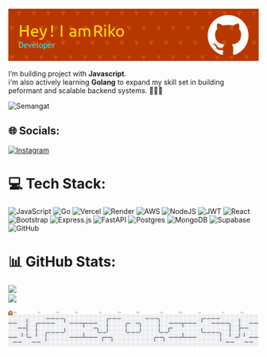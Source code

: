 
![riko](img/github-header-image%20(3).png)


<!-- I’m building project with **Javascript**.
i'm also actively learning **Golang** to expand my skill set in building peformant and scalable backend systems. 🤩🤩🤩 -->

<!-- ![Semangat](https://media0.giphy.com/media/v1.Y2lkPTc5MGI3NjExM3VsbWh6aDh1Y3VyeTF2OWxvbGNhenpvcmJvb3R1Z3dtcTZ5bzM4MyZlcD12MV9pbnRlcm5hbF9naWZfYnlfaWQmY3Q9Zw/l378eDFEyJjB8Xmqk/giphy.gif) -->

I’m building project with **Javascript**.<br>i'm also actively learning **Golang** to expand my skill set in building peformant and scalable backend systems. 🤩🤩🤩

![Semangat](https://media0.giphy.com/media/v1.Y2lkPTc5MGI3NjExM3VsbWh6aDh1Y3VyeTF2OWxvbGNhenpvcmJvb3R1Z3dtcTZ5bzM4MyZlcD12MV9pbnRlcm5hbF9naWZfYnlfaWQmY3Q9Zw/l378eDFEyJjB8Xmqk/giphy.gif)


## 🌐 Socials:
[![Instagram](https://img.shields.io/badge/Instagram-%23E4405F.svg?logo=Instagram&logoColor=white)](https://instagram.com/riko_fartanio) 

# 💻 Tech Stack:
![JavaScript](https://img.shields.io/badge/javascript-%23323330.svg?style=for-the-badge&logo=javascript&logoColor=%23F7DF1E) ![Go](https://img.shields.io/badge/go-%2300ADD8.svg?style=for-the-badge&logo=go&logoColor=white) ![Vercel](https://img.shields.io/badge/vercel-%23000000.svg?style=for-the-badge&logo=vercel&logoColor=white) ![Render](https://img.shields.io/badge/Render-%46E3B7.svg?style=for-the-badge&logo=render&logoColor=white) ![AWS](https://img.shields.io/badge/AWS-%23FF9900.svg?style=for-the-badge&logo=amazon-aws&logoColor=white) ![NodeJS](https://img.shields.io/badge/node.js-6DA55F?style=for-the-badge&logo=node.js&logoColor=white) ![JWT](https://img.shields.io/badge/JWT-black?style=for-the-badge&logo=JSON%20web%20tokens) ![React](https://img.shields.io/badge/react-%2320232a.svg?style=for-the-badge&logo=react&logoColor=%2361DAFB) ![Bootstrap](https://img.shields.io/badge/bootstrap-%238511FA.svg?style=for-the-badge&logo=bootstrap&logoColor=white) ![Express.js](https://img.shields.io/badge/express.js-%23404d59.svg?style=for-the-badge&logo=express&logoColor=%2361DAFB) ![FastAPI](https://img.shields.io/badge/FastAPI-005571?style=for-the-badge&logo=fastapi) ![Postgres](https://img.shields.io/badge/postgres-%23316192.svg?style=for-the-badge&logo=postgresql&logoColor=white) ![MongoDB](https://img.shields.io/badge/MongoDB-%234ea94b.svg?style=for-the-badge&logo=mongodb&logoColor=white) ![Supabase](https://img.shields.io/badge/Supabase-3ECF8E?style=for-the-badge&logo=supabase&logoColor=white) ![GitHub](https://img.shields.io/badge/github-%23121011.svg?style=for-the-badge&logo=github&logoColor=white)
# 📊 GitHub Stats:
![](https://nirzak-streak-stats.vercel.app/?user=rikofartanio&theme=one_dark_pro&hide_border=false)<br/>
![](https://github-readme-stats.vercel.app/api/top-langs/?username=rikofartanio&theme=one_dark_pro&hide_border=false&include_all_commits=true&count_private=true&layout=compact)

<!-- Proudly created with GPRM ( https://gprm.itsvg.in ) -->

<picture>
  <source media="(prefers-color-scheme: dark)" srcset="https://raw.githubusercontent.com/rikofartanio/rikofartanio/output/pacman-contribution-graph-dark.svg">
  <source media="(prefers-color-scheme: light)" srcset="https://raw.githubusercontent.com/rikofartanio/rikofartanio/output/pacman-contribution-graph.svg">
  <img alt="pacman contribution graph" src="https://raw.githubusercontent.com/rikofartanio/rikofartanio/output/pacman-contribution-graph.svg">
</picture>

###